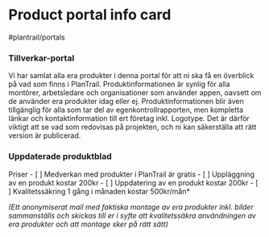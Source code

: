 # Product portal info card

#plantrail/portals

<h3>Tillverkar-portal</h3>
Vi har samlat alla era produkter i denna portal för att ni ska få en överblick på vad som finns i PlanTrail.
Produktinformationen är synlig för alla montörer, arbetsledare och organisationer som använder appen, oavsett om de använder era produkter idag eller ej. Produktinformationen blir även tillgänglig för alla som tar del av egenkontrollrapporten, men kompletta länkar och kontaktinformation till ert företag inkl. Logotype. Det är därför viktigt att se vad som redovisas på projekten, och ni kan säkerställa att rätt version är publicerad.

<h3>Uppdaterade produktblad</h3
Vid uppdatering av era produkter med anledning av ny miljöklassning, nya tester eller certifikat kommer den gamla versionen av produkten att ligga kvar i systemet. Då arbeten har utförts under tidigare version av produkten med då tillhörande gällande certifikat eller klassning, så skall således de gamla kontrollpunkterna referera till den då aktiva standarden. När ni vill uppdatera en produkt hör ni av er till PlanTrail tfn 020-12 11 10 eller  [info@plantrail.com](mailto:info@plantrail.com) .

<h3>Priser</h3>
- [ ] Medverkan med produkter i PlanTrail är gratis
- [ ] Uppläggning av en produkt kostar 200kr
- [ ] Uppdatering av en produkt kostar 200kr
- [ ] Kvalitetssäkring 1 gång i månaden kostar 500kr/mån*

*(Ett anonymiserat mail med faktiska montage av era produkter inkl. bilder sammanställs och skickas till er i syfte att kvalitetssäkra användningen av era produkter och att montage sker på rätt sätt)*
